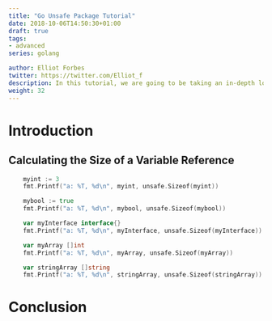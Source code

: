 ```yaml
---
title: "Go Unsafe Package Tutorial"
date: 2018-10-06T14:50:30+01:00
draft: true
tags:
- advanced
series: golang

author: Elliot Forbes
twitter: https://twitter.com/Elliot_f
description: In this tutorial, we are going to be taking an in-depth look at the unsafe package in Go
weight: 32
---
```


# Introduction

## Calculating the Size of a Variable Reference

```go
	myint := 3
	fmt.Printf("a: %T, %d\n", myint, unsafe.Sizeof(myint))

	mybool := true
	fmt.Printf("a: %T, %d\n", mybool, unsafe.Sizeof(mybool))

	var myInterface interface{}
	fmt.Printf("a: %T, %d\n", myInterface, unsafe.Sizeof(myInterface))

	var myArray []int
	fmt.Printf("a: %T, %d\n", myArray, unsafe.Sizeof(myArray))

	var stringArray []string
	fmt.Printf("a: %T, %d\n", stringArray, unsafe.Sizeof(stringArray))
```

# Conclusion

